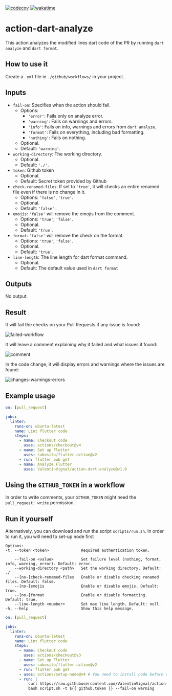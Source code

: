 [![codecov](https://codecov.io/gh/ValentinVignal/action-dart-analyze/branch/main/graph/badge.svg?token=XESGUDU3E6)](https://codecov.io/gh/ValentinVignal/action-dart-analyze)
[![wakatime](https://wakatime.com/badge/github/ValentinVignal/action-dart-analyze.svg)](https://wakatime.com/badge/github/ValentinVignal/action-dart-analyze)

# action-dart-analyze

This action analyzes the modified lines dart code of the PR by running `dart analyze` and `dart format`.

## How to use it

Create a `.yml` file in `./github/workflows/` in your project.

## Inputs

- `fail-on`: Specifies when the action should fail.
  - Options:
    - `'error'`: Fails only on analyze error.
    - `'warning'`: Fails on warnings and errors.
    - `'info'`: Fails on info, warnings and errors from `dart analyze`.
    - `'format'`: Fails on everything, including bad formatting.
    - `'nothing'`: Fails on nothing.
  - Optional.
  - Default: `'warning'`.
- `working-directory`: The working directory.
  - Optional.
  - Default: `'./'`.
- `token`: Github token
  - Optional.
  - Default: Secret token provided by Github
- `check-renamed-files`: If set to `'true'`, it will checks an entire renamed file even if there is no change in it.
  - Options: `'false'`, `'true'`.
  - Optional.
  - Default: `'false'`.
- `emojis`: `'false'` will remove the emojis from the comment.
  - Options: `'true'`, `'false'`.
  - Optional.
  - Default: `'true'`.
- `format`: `'false'` will remove the check on the format.
  - Options: `'true'`, `'false'`.
  - Optional.
  - Default: `'true'`.
- `line-length`: The line length for dart format command.
  - Optional.
  - Default: The default value used in `dart format`

## Outputs

No output.

## Result

It will fail the checks on your Pull Requests if any issue is found:

![failed-workflow](https://github.com/ValentinVignal/action-dart-analyze/blob/main/doc/images/failed-workflow.png)

It will leave a comment explaining why it failed and what issues it found:

![comment](https://github.com/ValentinVignal/action-dart-analyze/blob/main/doc/images/comment.png)

In the code change, it will display errors and warnings where the issues are found:

![changes-warnings-errors](https://github.com/ValentinVignal/action-dart-analyze/blob/main/doc/images/changes-warnings-errors.png)

## Example usage

```yml
on: [pull_request]

jobs:
  linter:
    runs-on: ubuntu-latest
    name: Lint flutter code
    steps:
      - name: Checkout code
        uses: actions/checkout@v4
      - name: Set up Flutter
        uses: subosito/flutter-action@v2
      - run: flutter pub get
      - name: Analyze Flutter
        uses: ValentinVignal/action-dart-analyze@v1.0
```

## Using the `GITHUB_TOKEN` in a workflow

In order to write comments, your `GITHUB_TOKEN` might need the `pull_request: write` permission.

## Run it yourself

Alternatively, you can download and run the script `scripts/run.sh`.
In order to run it, you will need to set-up node first

```shell
Options:
-t, --token <token>              Required authentication token.

    --fail-on <value>            Set failure level (nothing, format, info, warning, error). Default: error.
    --working-directory <path>   Set the working directory. Default: ./
    --[no-]check-renamed-files   Enable or disable checking renamed files. Default: false.
    --[no-]emojis                Enable or disable emojis. Default: true.
    --[no-]format                Enable or disable formatting. Default: true.
    --line-length <number>       Set max line length. Default: null.
-h, --help                       Show this help message.
```

```yml
on: [pull_request]

jobs:
  linter:
    runs-on: ubuntu-latest
    name: Lint flutter code
    steps:
      - name: Checkout code
        uses: actions/checkout@v3
      - name: Set up Flutter
        uses: subosito/flutter-action@v2
      - run: flutter pub get
      - uses: actions/setup-node@v4 # You need to install node before running the script.
      - run: |
          curl https://raw.githubusercontent.com/ValentinVignal/action-dart-analyze/refs/heads/main/scripts/run.sh -o script.sh
          bash script.sh -t ${{ github.token }} --fail-on warning
```
